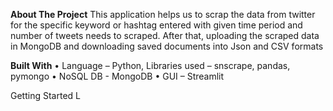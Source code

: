 **About The Project**
This application helps us to scrap the data from twitter for the specific keyword or hashtag entered with given time period and number of tweets needs to scraped. After that, uploading the scraped data in MongoDB and downloading saved documents into Json and CSV formats

**Built With**
•	Language – Python, Libraries used – snscrape, pandas, pymongo
•	NoSQL DB - MongoDB
•	GUI – Streamlit

Getting Started
L





